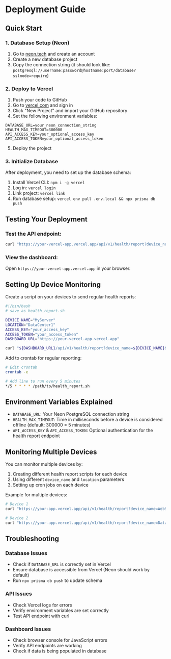 # Deployment Guide

## Quick Start

### 1. Database Setup (Neon)

1. Go to [neon.tech](https://neon.tech) and create an account
2. Create a new database project
3. Copy the connection string (it should look like: `postgresql://username:password@hostname:port/database?sslmode=require`)

### 2. Deploy to Vercel

1. Push your code to GitHub
2. Go to [vercel.com](https://vercel.com) and sign in
3. Click "New Project" and import your GitHub repository
4. Set the following environment variables:

```
DATABASE_URL=your_neon_connection_string
HEALTH_MAX_TIMEOUT=300000
API_ACCESS_KEY=your_optional_access_key
API_ACCESS_TOKEN=your_optional_access_token
```

5. Deploy the project

### 3. Initialize Database

After deployment, you need to set up the database schema:

1. Install Vercel CLI: `npm i -g vercel`
2. Log in: `vercel login`
3. Link project: `vercel link`
4. Run database setup: `vercel env pull .env.local && npx prisma db push`

## Testing Your Deployment

### Test the API endpoint:

```bash
curl "https://your-vercel-app.vercel.app/api/v1/health/report?device_name=TestDevice&location=Home&access_key=test&access_token=test"
```

### View the dashboard:

Open `https://your-vercel-app.vercel.app` in your browser.

## Setting Up Device Monitoring

Create a script on your devices to send regular health reports:

```bash
#!/bin/bash
# save as health_report.sh

DEVICE_NAME="MyServer"
LOCATION="DataCenter1"
ACCESS_KEY="your_access_key"
ACCESS_TOKEN="your_access_token"
DASHBOARD_URL="https://your-vercel-app.vercel.app"

curl "${DASHBOARD_URL}/api/v1/health/report?device_name=${DEVICE_NAME}&location=${LOCATION}&access_key=${ACCESS_KEY}&access_token=${ACCESS_TOKEN}"
```

Add to crontab for regular reporting:
```bash
# Edit crontab
crontab -e

# Add line to run every 5 minutes
*/5 * * * * /path/to/health_report.sh
```

## Environment Variables Explained

- `DATABASE_URL`: Your Neon PostgreSQL connection string
- `HEALTH_MAX_TIMEOUT`: Time in milliseconds before a device is considered offline (default: 300000 = 5 minutes)
- `API_ACCESS_KEY` & `API_ACCESS_TOKEN`: Optional authentication for the health report endpoint

## Monitoring Multiple Devices

You can monitor multiple devices by:

1. Creating different health report scripts for each device
2. Using different `device_name` and `location` parameters
3. Setting up cron jobs on each device

Example for multiple devices:
```bash
# Device 1
curl "https://your-app.vercel.app/api/v1/health/report?device_name=WebServer&location=Office&access_key=key&access_token=token"

# Device 2  
curl "https://your-app.vercel.app/api/v1/health/report?device_name=DatabaseServer&location=DataCenter&access_key=key&access_token=token"
```

## Troubleshooting

### Database Issues
- Check if `DATABASE_URL` is correctly set in Vercel
- Ensure database is accessible from Vercel (Neon should work by default)
- Run `npx prisma db push` to update schema

### API Issues
- Check Vercel logs for errors
- Verify environment variables are set correctly
- Test API endpoint with curl

### Dashboard Issues
- Check browser console for JavaScript errors
- Verify API endpoints are working
- Check if data is being populated in database 